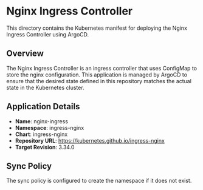 # Nginx Ingress Controller

This directory contains the Kubernetes manifest for deploying the Nginx Ingress Controller using ArgoCD.

## Overview

The Nginx Ingress Controller is an ingress controller that uses ConfigMap to store the nginx configuration. This application is managed by ArgoCD to ensure that the desired state defined in this repository matches the actual state in the Kubernetes cluster.

## Application Details

- **Name**: nginx-ingress
- **Namespace**: ingress-nginx
- **Chart**: ingress-nginx
- **Repository URL**: https://kubernetes.github.io/ingress-nginx
- **Target Revision**: 3.34.0

## Sync Policy

The sync policy is configured to create the namespace if it does not exist.

